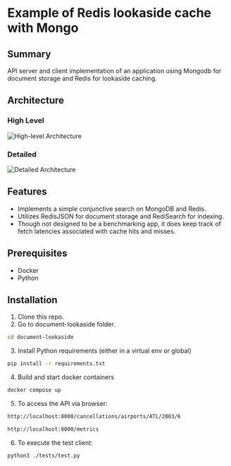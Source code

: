 # Example of Redis lookaside cache with Mongo

## Summary
API server and client implementation of an application using Mongodb for document storage and Redis for lookaside caching.
## Architecture
### High Level
![High-level Architecture](https://docs.google.com/drawings/d/e/2PACX-1vTRrISLLxRwdTBJA1ddQyPRFlcgMYn-0xSWSuJSRVNR6uzRllbpcaOiw9TH2TKenztWhMkaOAv-9xMH/pub?w=663&amp;h=380 "High Level Architecture")
### Detailed
![Detailed Architecture](https://docs.google.com/drawings/d/e/2PACX-1vSTAmEz0i7cunUaM3Rxw3qQVVBOpGM_8RvgHEEa7haveGm-p5ZPVEkdEntNOGF9kslYuiZljSXyq-ug/pub?w=830&h=290 "Detailed Architecture")
## Features
- Implements a simple conjunctive search on MongoDB and Redis.
- Utilizes RedisJSON for document storage and RediSearch for indexing.
- Though not designed to be a benchmarking app, it does keep track of fetch latencies associated with cache hits and misses.
## Prerequisites
- Docker
- Python
## Installation
1. Clone this repo.
2. Go to document-lookaside folder.
```bash
cd document-lookaside
```
3. Install Python requirements (either in a virtual env or global)
```bash
pip install -r requirements.txt
```
4. Build and start docker containers
```bash
docker compose up
```
5. To access the API via browser:
```bash
http://localhost:8000/cancellations/airports/ATL/2003/6

http://localhost:8000/metrics
```
6. To execute the test client:
```bash
python3 ./tests/test.py
```